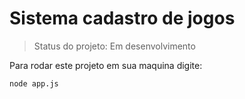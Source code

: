 <h1>Sistema cadastro de jogos</h1>

> Status do projeto: Em desenvolvimento

Para rodar este projeto em sua maquina digite:

```
node app.js
```
